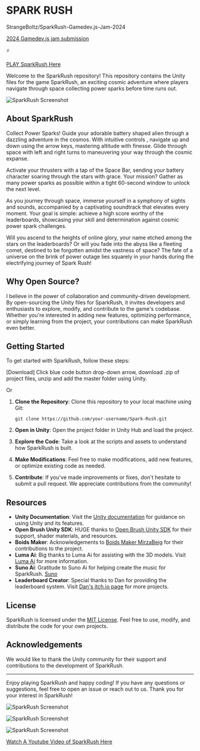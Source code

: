 # SPARK RUSH
 StrangeBoltz/SparkRush-Gamedev.js-Jam-2024

[2024 Gamedev.js jam submission](https://itch.io/jam/gamedevjs-2024)

⚡

[PLAY SparkRush Here](https://strangeboltz.itch.io/spark-rush)


Welcome to the SparkRush repository! This repository contains the Unity files for the game SparkRush, an exciting cosmic adventure where players navigate through space collecting power sparks before time runs out.

![SparkRush Screenshot](https://img.itch.zone/aW1hZ2UvMjY1Njg3MS8xNTkwNTY4OS5qcGVn/original/MgyoVE.jpeg)

## About SparkRush

Collect Power Sparks! Guide your adorable battery shaped alien through a dazzling adventure in the cosmos. With intuitive controls , navigate up and down using the arrow keys, mastering altitude with finesse. Glide through space with left and right turns to maneuvering your way through the cosmic expanse.


Activate your thrusters with a tap of the Space Bar, sending your battery character soaring through the stars with grace. Your mission? Gather as many power sparks as possible within a tight 60-second window to unlock the next level. 


As you journey through space, immerse yourself in a symphony of sights and sounds, accompanied by a captivating soundtrack that elevates every moment. Your goal is simple: achieve a high score worthy of the leaderboards, showcasing your skill and determination against cosmic power spark challenges.


Will you ascend to the heights of online glory, your name etched among the stars on the leaderboards? Or will you fade into the abyss like a fleeting comet, destined to be forgotten amidst the vastness of space? The fate of a universe on the brink of power outage lies squarely in your hands during the electrifying journey of Spark Rush!

## Why Open Source?

I believe in the power of collaboration and community-driven development. By open-sourcing the Unity files for SparkRush, it invites developers and enthusiasts to explore, modify, and contribute to the game's codebase. Whether you're interested in adding new features, optimizing performance, or simply learning from the project, your contributions can make SparkRush even better.

## Getting Started

To get started with SparkRush, follow these steps:

[Download] Click blue code button drop-down arrow, download .zip of project files, unzip and add the master folder using Unity.

Or

1. **Clone the Repository**: Clone this repository to your local machine using Git:

   ```
   git clone https://github.com/your-username/Spark-Rush.git
   ```

2. **Open in Unity**: Open the project folder in Unity Hub and load the project.

3. **Explore the Code**: Take a look at the scripts and assets to understand how SparkRush is built.

4. **Make Modifications**: Feel free to make modifications, add new features, or optimize existing code as needed.

5. **Contribute**: If you've made improvements or fixes, don't hesitate to submit a pull request. We appreciate contributions from the community!

## Resources

- **Unity Documentation**: Visit the [Unity documentation](https://docs.unity3d.com/Manual/index.html) for guidance on using Unity and its features.
- **Open Brush Unity SDK**: HUGE thanks to [Open Brush Unity SDK](https://docs.openbrush.app/user-guide/open-brush-unity-sdk) for their support, shader materials, and resources.
- **Boids Maker**: Acknowledgements to [Boids Maker MirzaBeig](https://github.com/MirzaBeig/Boids-WebGL/tree/main) for their contributions to the project.
- **Luma Ai**: Big thanks to Luma Ai for assisting with the 3D models. Visit [Luma Ai](https://lumalabs.ai/) for more information.
- **Suno Ai**: Gratitude to Suno Ai for helping create the music for SparkRush. [Suno](https://suno.com/)
- **Leaderboard Creator**: Special thanks to Dan for providing the leaderboard system. Visit [Dan's itch.io page](https://danqzq.itch.io/leaderboard-creator) for more projects.

## License

SparkRush is licensed under the [MIT License](LICENSE). Feel free to use, modify, and distribute the code for your own projects.

## Acknowledgements

We would like to thank the Unity community for their support and contributions to the development of SparkRush.

---

Enjoy playing SparkRush and happy coding! If you have any questions or suggestions, feel free to open an issue or reach out to us. Thank you for your interest in SparkRush!



![SparkRush Screenshot](https://img.itch.zone/aW1hZ2UvMjY1Njg3MS8xNTkwNTY4My5qcGVn/original/I4MYBP.jpeg)


![SparkRush Screenshot](https://img.itch.zone/aW1hZ2UvMjY1Njg3MS8xNTkwNTY4Ny5qcGVn/original/8FawI0.jpeg)



![SparkRush Screenshot](https://img.itch.zone/aW1hZ2UvMjY1Njg3MS8xNTkwNTY4NS5qcGVn/original/B2md3S.jpeg)

[Watch A Youtube Video of SparkRush Here](https://www.youtube.com/watch?v=Wt2VGBPkvvQ&t=28s)
